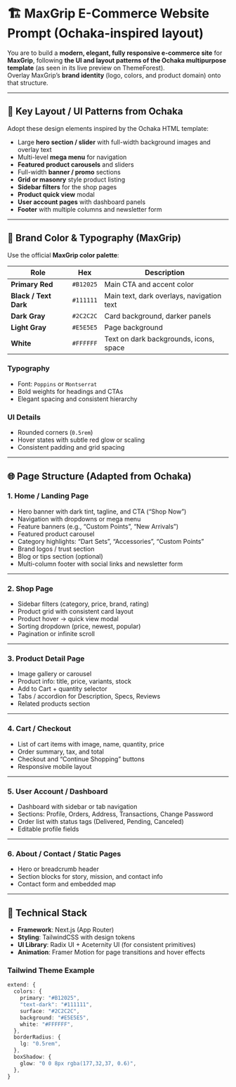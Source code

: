 # 🏗️ MaxGrip E-Commerce Website Prompt (Ochaka-inspired layout)

You are to build a **modern, elegant, fully responsive e-commerce site** for **MaxGrip**, following **the UI and layout patterns of the Ochaka multipurpose template** (as seen in its live preview on ThemeForest).  
Overlay MaxGrip’s **brand identity** (logo, colors, and product domain) onto that structure.

---

## 🧩 Key Layout / UI Patterns from Ochaka

Adopt these design elements inspired by the Ochaka HTML template:

- Large **hero section / slider** with full-width background images and overlay text  
- Multi-level **mega menu** for navigation  
- **Featured product carousels** and sliders  
- Full-width **banner / promo** sections  
- **Grid or masonry** style product listing  
- **Sidebar filters** for the shop pages  
- **Product quick view** modal  
- **User account pages** with dashboard panels  
- **Footer** with multiple columns and newsletter form  

---

## 🎨 Brand Color & Typography (MaxGrip)

Use the official **MaxGrip color palette**:

| Role | Hex | Description |
|------|-----|--------------|
| **Primary Red** | `#B12025` | Main CTA and accent color |
| **Black / Text Dark** | `#111111` | Main text, dark overlays, navigation text |
| **Dark Gray** | `#2C2C2C` | Card background, darker panels |
| **Light Gray** | `#E5E5E5` | Page background |
| **White** | `#FFFFFF` | Text on dark backgrounds, icons, space |

### Typography
- Font: `Poppins` or `Montserrat`
- Bold weights for headings and CTAs
- Elegant spacing and consistent hierarchy

### UI Details
- Rounded corners (`0.5rem`)
- Hover states with subtle red glow or scaling
- Consistent padding and grid spacing

---

## 🌐 Page Structure (Adapted from Ochaka)

### 1. Home / Landing Page
- Hero banner with dark tint, tagline, and CTA (“Shop Now”)
- Navigation with dropdowns or mega menu
- Feature banners (e.g., “Custom Points”, “New Arrivals”)
- Featured product carousel
- Category highlights: “Dart Sets”, “Accessories”, “Custom Points”
- Brand logos / trust section
- Blog or tips section (optional)
- Multi-column footer with social links and newsletter form

---

### 2. Shop Page
- Sidebar filters (category, price, brand, rating)
- Product grid with consistent card layout
- Product hover → quick view modal
- Sorting dropdown (price, newest, popular)
- Pagination or infinite scroll

---

### 3. Product Detail Page
- Image gallery or carousel
- Product info: title, price, variants, stock
- Add to Cart + quantity selector
- Tabs / accordion for Description, Specs, Reviews
- Related products section

---

### 4. Cart / Checkout
- List of cart items with image, name, quantity, price
- Order summary, tax, and total
- Checkout and “Continue Shopping” buttons
- Responsive mobile layout

---

### 5. User Account / Dashboard
- Dashboard with sidebar or tab navigation
- Sections: Profile, Orders, Address, Transactions, Change Password
- Order list with status tags (Delivered, Pending, Canceled)
- Editable profile fields

---

### 6. About / Contact / Static Pages
- Hero or breadcrumb header
- Section blocks for story, mission, and contact info
- Contact form and embedded map

---

## 🧱 Technical Stack

- **Framework**: Next.js (App Router)
- **Styling**: TailwindCSS with design tokens
- **UI Library**: Radix UI + Aceternity UI (for consistent primitives)
- **Animation**: Framer Motion for page transitions and hover effects

### Tailwind Theme Example
```ts
extend: {
  colors: {
    primary: "#B12025",
    "text-dark": "#111111",
    surface: "#2C2C2C",
    background: "#E5E5E5",
    white: "#FFFFFF",
  },
  borderRadius: {
    lg: "0.5rem",
  },
  boxShadow: {
    glow: "0 0 8px rgba(177,32,37, 0.6)",
  },
}
